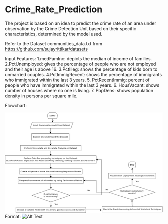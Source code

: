 # Crime_Rate_Prediction
The project is based on an idea to predict the crime rate of an area under observation by the Crime Detection Unit based on their specific characteristics, determined by the model used.

Refer to the Dataset communities_data.txt from https://github.com/sujayrittikar/datasets

Input Features:
1.medFamInc: depicts the median of income of families.
2.PctUnemployed: gives the percentage of people who are not employed and their age is above 16. 
3.PctIlleg: shows the  percentage of kids born to unmarried couples.
4.PctImmigRecent: shows the  percentage of immigrants who immigrated within the last 3 years.
5. PctRecentImmig: percent of people who have immigrated within the last  3 years.
6. HousVacant: shows number of houses where no one is living.
7. PopDens: shows population density in persons per square mile.

Flowchart:


![Flow Chart](flowchart.png)
Format: ![Alt Text](url)
